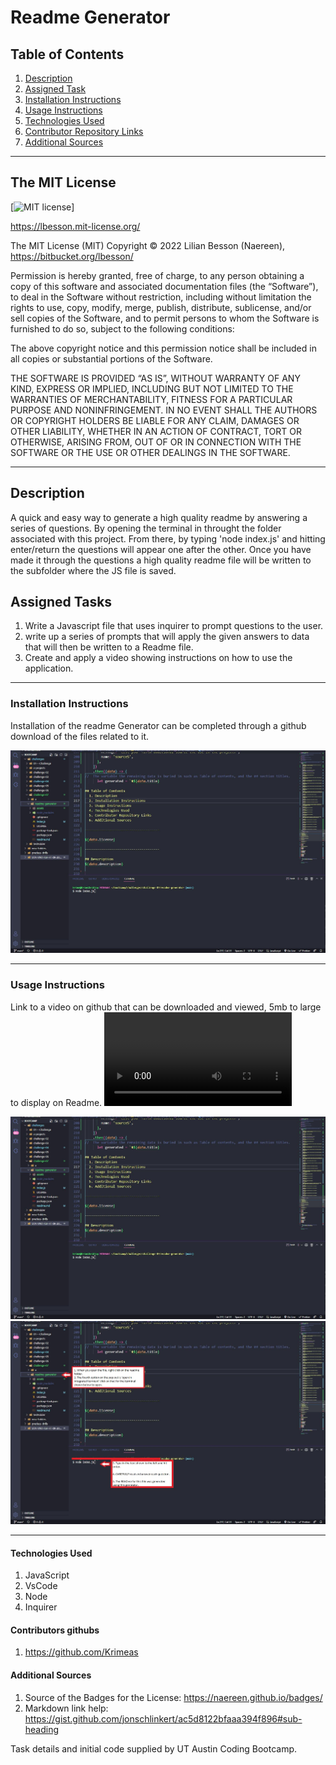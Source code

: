 # Readme Generator

## Table of Contents
  1. [Description](#description)
  2. [Assigned Task](#assigned-tasks)
  3. [Installation Instructions](#installation-instructions)
  4. [Usage Instructions](#usage-instructions)
  5. [Technologies Used](#technologies-used)
  6. [Contributor Repository Links](#contributor-repository-links)
  7. [Additional Sources](#additional-sources)

-------------------------------------


## The MIT License

[![MIT license](https://img.shields.io/badge/License-MIT-blue.svg)]

https://lbesson.mit-license.org/

The MIT License (MIT)
Copyright © 2022 Lilian Besson (Naereen), https://bitbucket.org/lbesson/ <naereen at crans dot org>

Permission is hereby granted, free of charge, to any person obtaining a copy of this software and associated documentation files (the “Software”), to deal in the Software without restriction, including without limitation the rights to use, copy, modify, merge, publish, distribute, sublicense, and/or sell copies of the Software, and to permit persons to whom the Software is furnished to do so, subject to the following conditions:

The above copyright notice and this permission notice shall be included in all copies or substantial portions of the Software.

THE SOFTWARE IS PROVIDED “AS IS”, WITHOUT WARRANTY OF ANY KIND, EXPRESS OR IMPLIED, INCLUDING BUT NOT LIMITED TO THE WARRANTIES OF MERCHANTABILITY, FITNESS FOR A PARTICULAR PURPOSE AND NONINFRINGEMENT. IN NO EVENT SHALL THE AUTHORS OR COPYRIGHT HOLDERS BE LIABLE FOR ANY CLAIM, DAMAGES OR OTHER LIABILITY, WHETHER IN AN ACTION OF CONTRACT, TORT OR OTHERWISE, ARISING FROM, OUT OF OR IN CONNECTION WITH THE SOFTWARE OR THE USE OR OTHER DEALINGS IN THE SOFTWARE.



-------------------------------------

## Description
A quick and easy way to generate a high quality readme by answering a series of questions.  By opening the terminal in throught the folder associated with this project.  From there, by typing 'node index.js' and hitting enter/return the questions will appear one after the other.  Once you have made it through the questions a high quality readme file will be written to the subfolder where the JS file is saved. 



## Assigned Tasks
  1. Write a Javascript file that uses inquirer to prompt questions to the user.
  2. write up a series of prompts that will apply the given answers to data that will then be written to a Readme file.
  3. Create and apply a video showing instructions on how to use the application.


-------------------------------------

### Installation Instructions
Installation of the readme Generator can be completed through a github download of the files related to it. 


![Portfolio](./assets/pic1.JPG)

-------------------------------------

### Usage Instructions
Link to a video on github that can be downloaded and viewed, 5mb to large to display on Readme.
![Portfolio](./assets/usage_instruction.webm)


![Portfolio](./assets/pic1.JPG)
![Portfolio](./assets/pic2.jpg)


-------------------------------------

#### Technologies Used
1. JavaScript
2. VsCode
3. Node
4. Inquirer


#### Contributors githubs
1. https://github.com/Krimeas


#### Additional Sources
1. Source of the Badges for the License: https://naereen.github.io/badges/
2. Markdown link help: https://gist.github.com/jonschlinkert/ac5d8122bfaaa394f896#sub-heading



Task details and initial code supplied by UT Austin Coding Bootcamp.




      
